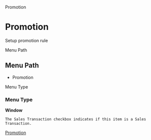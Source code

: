 
Promotion
# Promotion


Setup promotion rule

Menu Path
## Menu Path



- Promotion

Menu Type
### Menu Type

**Window**

```
The Sales Transaction checkbox indicates if this item is a Sales Transaction.
```

[Promotion](functional-guide/window/window-promotion.md)